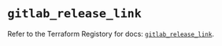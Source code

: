 # `gitlab_release_link`

Refer to the Terraform Registory for docs: [`gitlab_release_link`](https://registry.terraform.io/providers/gitlabhq/gitlab/16.2.0/docs/resources/release_link).
